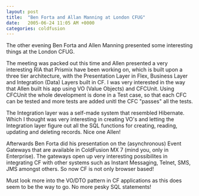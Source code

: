 ```yaml
---
layout: post
title:  "Ben Forta and Allan Manning at London CFUG"
date:   2005-06-24 11:05 AM +0000
categories: coldfusion
---
```

The other evening Ben Forta and Allen Manning presented some interesting things at the London CFUG. 

The meeting was packed out this time and Allen presented a very interesting RIA that Prismix have been working on, which is built upon a three tier architecture, with the Presentation Layer in Flex, Business Layer and Integration (Data) Layers built in CF. I was very interested in the way that Allen built his app using VO (Value Objects) and CFCUnit. Using CFCUnit the whole development is done in a Test case, so that each CFC can be tested and more tests are added unitl the CFC "passes" all the tests.

The Integration layer was a self-made system that resembled Hibernate. Which I thought was very interesting in creating VO's and letting the Integration layer figure out all the SQL functions for creating, reading, updating and deleting records. Nice one Allen!

Afterwards Ben Forta did his presentation on the (asynchronous) Event Gateways that are available in ColdFusion MX 7 (mind you, only in Enterprise). The gateways open up very interesting possibilites in integrating CF with other systems such as Instant Messaging, Telnet, SMS, JMS amongst others. So now CF is not only browser based!

Must look more into the VO/DTO pattern in CF applications as this does seem to be the way to go. No more pesky SQL statements!